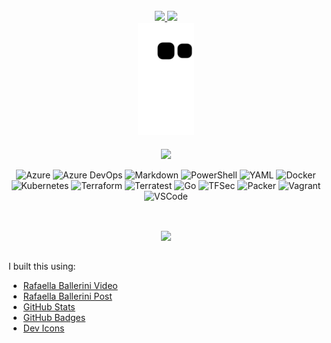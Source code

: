 <div align="center" style="display: inline_block">
  <div><br>
    <a href="https://github.com/agwasp">
      <img height="180em" src="https://github-readme-stats.vercel.app/api?username=agwasp&show_icons=true&theme=chartreuse-dark&include_all_commits=true&count_private=true"/>
    </a>
    <img height="180em" src="https://github-readme-stats.vercel.app/api/top-langs/?username=agwasp&layout=compact&langs_count=16&theme=chartreuse-dark"/>
  </div>

  <div>
    <img height="180em" src="https://github.com/agwasp/agwasp/blob/output/github-contribution-grid-snake.svg"/>
  </div>

  <div><br>
    <a href="https://wakatime.com/@alexgiannotti">
      <img align="center" height="180em" src="https://github-readme-stats.vercel.app/api/wakatime?username=alexgiannotti&layout=compact&langs_count=10&theme=chartreuse-dark"/>
    </a>
  </div>

  <div><br>
    <img alt="Azure" height="30" width="40" src="https://github.com/agwasp/alexgiannotti/blob/main/icons/azure-original.svg">
    <img alt="Azure DevOps" height="30" width="40" src="https://github.com/agwasp/alexgiannotti/blob/main/icons/Azure-DevOps.svg">    
    <img alt="Markdown" height="30" width="40" src="https://github.com/agwasp/alexgiannotti/blob/main/icons/markdown-original.svg">
    <img alt="PowerShell" height="30" width="40" src="https://github.com/agwasp/alexgiannotti/blob/main/icons/powershell-script-file.svg">
    <img alt="YAML" height="30" width="40" src="https://github.com/agwasp/alexgiannotti/blob/main/icons/yaml-icon.svg">
    <img alt="Docker" height="30" width="40" src="https://github.com/agwasp/alexgiannotti/blob/main/icons/docker-original.svg">
    <img alt="Kubernetes" height="30" width="40" src="https://github.com/agwasp/alexgiannotti/blob/main/icons/kubernetes-icon.svg">
    <img alt="Terraform" height="30" width="40" src="https://github.com/agwasp/alexgiannotti/blob/main/icons/terraform-icon.svg">
    <img alt="Terratest" height="30" width="40" src="https://github.com/agwasp/alexgiannotti/blob/main/icons/Terratest-icon.jpg">
    <img alt="Go" height="30" width="40" src="https://github.com/agwasp/alexgiannotti/blob/main/icons/go-original.svg">
    <img alt="TFSec" height="30" width="40" src="https://github.com/agwasp/alexgiannotti/blob/main/icons/tfsec-icon.png">
    <img alt="Packer" height="30" width="40" src="https://github.com/agwasp/alexgiannotti/blob/main/icons/packer-icon.svg">
    <img alt="Vagrant" height="30" width="40" src="https://github.com/agwasp/alexgiannotti/blob/main/icons/vagrant-original.svg">
    <img alt="VSCode" height="30" width="40" src="https://github.com/agwasp/alexgiannotti/blob/main/icons/vscode-original.svg">
  </div>
</div>
  
##
  
<div align="center" style="display: inline_block"><br>
  <a href="https://www.linkedin.com/in/alexgiannotti/?locale=en_US" target="_blank"><img src="https://img.shields.io/badge/LinkedIn-0077B5?style=for-the-badge&logo=linkedin&logoColor=white" target="_blank"></a>
</div>
  
##

I built this using:
- [Rafaella Ballerini Video](https://www.youtube.com/watch?v=TsaLQAetPLU)
- [Rafaella Ballerini Post](https://www.instagram.com/p/CPjUBhXDNEE/)
- [GitHub Stats](https://github.com/anuraghazra/github-readme-stats)
- [GitHub Badges](https://dev.to/envoy_/150-badges-for-github-pnk)
- [Dev Icons](https://github.com/devicons/devicon)
